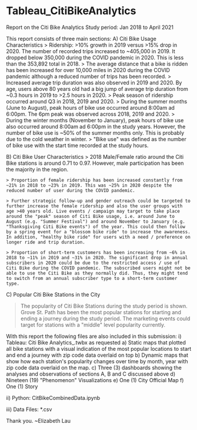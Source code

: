# Tableau_CitiBikeAnalytics

Report on the Citi Bike Analytics
Study period: Jan 2018 to April 2021

This report consists of three main sections:
A) Citi Bike Usage Characteristics
    > Ridership: >10% growth in 2019 versus >15% drop in 2020. The number of recorded trips increased to ~405,000 in 2019. It dropped below 350,000 during the COVID pandemic in 2020. This is less than the 353,892 total in 2018. 
    > The average distance that a bike is ridden has been increased for over 10,000 miles in 2020 during the COVID pandemic although a reduced number of trips has been recorded.
    > Increased average trip duration was also observed in 2019 and 2020. By age, users above 80 years old had a big jump of average trip duration from ~0.3 hours in 2019 to >2.5 hours in 2020.
    > Peak season of ridership occurred around Q3 in 2018, 2019 and 2020.
    > During the summer months (June to August), peak hours of bike use occurred around 8:00am ad 6:00pm. The 6pm peak was observed across 2018, 2019 and 2020.
    > During the winter months (November to January), peak hours of bike use also occurred around 8:00am ad 6:00pm in the study years. However, the number of bike use is ~50% of the summer months only. This is probably due to the cold weather in winter.
    > "Bike use" was defined as the number of bike use with the start time recorded at the study hours.


B) Citi Bike User Characteristics
    > 2018 Male/Female ratio around the Citi Bike stations is around 0.71 to 0.97. However, male participation has been the majority in the region.

    > Proportion of female ridership has been increased constantly from ~21% in 2018 to ~23% in 2019. This was ~25% in 2020 despite the reduced number of user during the COVID pandemic.  
    
    > Further strategic follow-up and gender outreach could be targeted to further increase the female ridership and also the user groups with age >40 years old. Live events / campaign may target to take place around the "peak" season of Citi Bike usage, i.e. around June to August (e.g. "Summer Festival") and around November to January (e.g. "Thanksgiving Citi Bike events") of the year. This could then follow by a spring event for a "blossom bike ride" to increase the awareness. In addition, "healthy bike ride" for users with a need / preference on longer ride and trip duration.

    > Proportion of short-term customers has been increasing from ~6% in 2018 to ~11% in 2019 and ~31% in 2020. The significant drop in annual subscribers in 2020 could be due to the restricted access / use of Citi Bike during the COVID pandemic. The subscribed users might not be able to use the Citi Bike as they normally did. Thus, they might tend to switch from an annual subscriber type to a short-term customer type.  

C) Popular Citi Bike Stations in the City
   > The popularity of Citi Bike Stations during the study period is shown. Grove St. Path has been the most popular stations for starting and ending a journey during the study period. 
   > The marketing events could target for stations with a "middle" level popularity currently.

With this report the following files are also included in this submission:
i) Tableau: Citi Bike Analytics_.twbx as requested
    a) Static maps that plotted all bike stations with a visual indication of the most popular locations to start and end a journey with zip code data overlaid on top
    b) Dynamic maps that show how each station's popularity changes over time by month, year with zip code data overlaid on the map.
    c) Three (3) dashboards showing the analyses and observations of sections A, B and C discussed above
    d) Nineteen (19) "Phenomenon" Visualizations
    e) One (1) City Official Map
    f) One (1) Story

ii) Python: CitBikeCombinedData.ipynb

iii) Data Files: *.csv

Thank you. ~Elizabeth Lau




